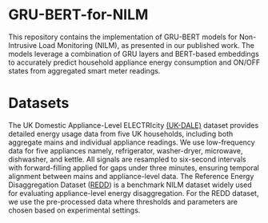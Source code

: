 # GRU-BERT-for-NILM
This repository contains the implementation of GRU-BERT models for Non-Intrusive Load Monitoring (NILM), as presented in our published work. The models leverage a combination of  GRU layers and BERT-based embeddings to accurately predict household appliance energy consumption and ON/OFF states from aggregated smart meter readings.
# Datasets
The UK Domestic Appliance-Level ELECTRIcity [(UK-DALE)]([url](https://arxiv.org/abs/1404.0284)) dataset provides detailed energy usage data from five UK households, including both aggregate mains and individual appliance readings. We use low-frequency data for five appliances namely, refrigerator, washer-dryer, microwave, dishwasher, and kettle. All signals are resampled to six-second intervals with forward-filling applied for gaps under three minutes, ensuring temporal alignment between mains and appliance-level data.
The Reference Energy Disaggregation Dataset ([REDD]([url](https://github.com/inesylla/energy-disaggregation-DL))) is a benchmark NILM dataset widely used for evaluating appliance-level energy disaggregation. For the REDD dataset, we use the pre-processed data where thresholds and parameters are chosen based on experimental settings.
